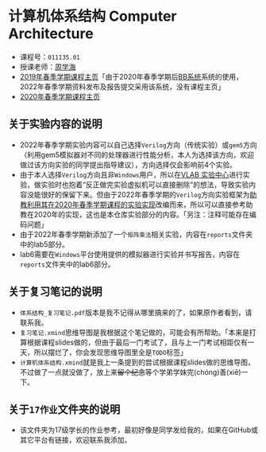 # 计算机体系结构 Computer Architecture

- 课程号：`011135.01`
- 授课老师：[周学海](http://staff.ustc.edu.cn/~xhzhou/)
- [2019年春季学期课程主页](http://home.ustc.edu.cn/~candrol/)「由于2020年春季学期后[BB系统](https://www.bb.ustc.edu.cn/)系统的使用，2022年春季学期资料发布及报告提交采用该系统，没有课程主页」
- [2020年春季学期课程主页](http://home.ustc.edu.cn/~hyf15/)

## 关于实验内容的说明

- 2022年春季学期实验内容可以自己选择`Verilog`方向（传统实验）或`gem5`方向（利用gem5模拟器对不同的处理器进行性能分析，本人为选择该方向，欢迎做过该方向实验的同学提出指导建议），方向选择仅会影响前4个实验。
- 由于本人选择`Verilog`方向且非`Windows`用户，所以在[VLAB 实验中心](https://vlab.ustc.edu.cn/)进行实验，做实验时也抱着“反正做完实验虚拟机可以直接删除”的想法，导致实验内容没能很好的保留下来。但由于2022年春季学期的`Verilog`方向实验框架为[助教利用其在2020年春季学期课程的实验实现](https://github.com/yuxguo/USTC-ComputerArchitecture-2020S)改编而来，所以可以直接参考助教在2020年的实现，这也是本仓库实验部分的内容。「另注：注释可能存在编码问题」
- 由于2022年春季学期新添加了一个`矩阵乘法`相关实验，内容在`reports`文件夹中的lab5部分。
- lab6需要在`Windows`平台使用提供的模拟器进行实验并书写报告，内容在`reports`文件夹中的lab6部分。

## 关于复习笔记的说明

- `体系结构_复习笔记.pdf`版本是我不记得从哪里搞来的了，如果原作者看到，请联系我。
- `复习笔记.xmind`思维导图是我根据这个笔记做的，可能会有所帮助。「本来是打算根据课程slides做的，但由于最后一门考试了，且与上一门考试相距仅有一天，所以摆烂了，你会发现思维导图里全是`TODO`标签」
- `计算机体系结构.xmind`就是我上一条提到的尝试根据课程slides做的思维导图，不过做了一点就没做了，放上来~~留个纪念~~等个学弟学妹完(chóng)善(xiě)一下。

## 关于`17作业`文件夹的说明

- 该文件夹为17级学长的作业参考，最初好像是同学发给我的，如果在GitHub或其它平台有链接，欢迎联系我添加。